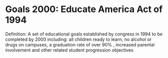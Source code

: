 # Goals 2000: Educate America Act of 1994

Definition: A set of educational goals established by congress in 1994 to be completed by 2000 including: all children ready to learn, no alcohol or drugs on campuses, a graduation rate of over 90% , increased parental involvement and other related student progression objectives